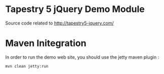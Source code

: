 # Tapestry 5 jQuery Demo Module 

Source code related to http://tapestry5-jquery.com/

# Maven Initegration

In order to run the demo web site, you should use the jetty maven plugin : 

```
mvn clean jetty:run
```

